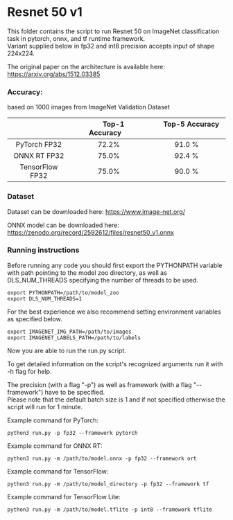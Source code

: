 # Resnet 50 v1


This folder contains the script to run Resnet 50 on ImageNet classification task in pytorch, onnx, and tf runtime framework.\
Variant supplied below in fp32 and int8 precision accepts input of shape 224x224.

The original paper on the architecture is available here: https://arxiv.org/abs/1512.03385


### Accuracy:

based on 1000 images from ImageNet Validation Dataset

|                    | &nbsp;&nbsp;&nbsp;&nbsp; Top-1 Accuracy&nbsp;&nbsp;&nbsp;&nbsp;  | &nbsp;&nbsp;&nbsp;&nbsp; Top-5 Accuracy &nbsp;&nbsp;&nbsp;&nbsp; |
|:------------------:|:---:|:----------------------------------------------------------------:|
|    PyTorch FP32    | 72.2%  |                              91.0 %                              |
|    ONNX RT FP32    | 75.0%  |                              92.4 %                              |
| TensorFlow FP32 | 75.0%  |                              90.0 %                              |



### Dataset

Dataset can be downloaded here: https://www.image-net.org/

ONNX model can be downloaded here: https://zenodo.org/record/2592612/files/resnet50_v1.onnx


### Running instructions

Before running any code you should first export the PYTHONPATH variable with path pointing to the model zoo directory,
as well as DLS_NUM_THREADS specifying the number of threads to be used.

```
export PYTHONPATH=/path/to/model_zoo
export DLS_NUM_THREADS=1
```

For the best experience we also recommend setting environment variables as specified below.

```
export IMAGENET_IMG_PATH=/path/to/images
export IMAGENET_LABELS_PATH=/path/to/labels
```

Now you are able to run the run.py script. 

To get detailed information on the script's recognized arguments run it with -h flag for help.

The precision (with a flag "-p") as well as framework (with a flag "--framework") have to be specified.\
Please note that the default batch size is 1 and if not specified otherwise the script will run for 1 minute.


Example command for PyTorch: 

```
python3 run.py -p fp32 --framework pytorch
```

Example command for ONNX RT: 

```
python3 run.py -m /path/to/model.onnx -p fp32 --framework ort
```

Example command for TensorFlow: 

```
python3 run.py -m /path/to/model_directory -p fp32 --framework tf
```

Example command for TensorFlow Lite: 

```
python3 run.py -m /path/to/model.tflite -p int8 --framework tflite
```
